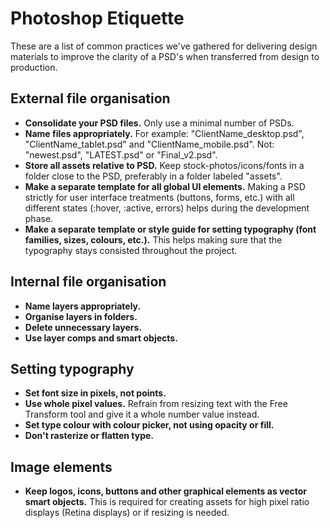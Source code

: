 # Photoshop Etiquette
These are a list of common practices we've gathered for delivering design materials to improve the clarity of a PSD's when transferred from design to production. 


## External file organisation
- **Consolidate your PSD files.** Only use a minimal number of PSDs.
- **Name files appropriately.** 
For example: "ClientName_desktop.psd", "ClientName_tablet.psd" and "ClientName_mobile.psd". 
Not: "newest.psd", "LATEST.psd" or "Final_v2.psd".
- **Store all assets relative to PSD.** Keep stock-photos/icons/fonts  in a folder close to the PSD, preferably in a folder labeled "assets".
- **Make a separate template for all global UI elements.** Making a PSD strictly for user interface treatments (buttons, forms, etc.) with all different states (:hover, :active, errors) helps during the development phase.
- **Make a separate template or style guide for setting typography (font families, sizes, colours, etc.).** This helps making sure that the typography stays consisted throughout the project.


## Internal file organisation
- **Name layers appropriately.**
- **Organise layers in folders.**
- **Delete unnecessary layers.**
- **Use layer comps and smart objects.**


## Setting typography
- **Set font size in pixels, not points.**
- **Use whole pixel values.** Refrain from resizing text with the Free Transform tool and give it a whole number value instead.
- **Set type colour with colour picker, not using opacity or fill.**
- **Don't rasterize or flatten type.**


## Image elements
- **Keep logos, icons, buttons and other graphical elements as vector smart objects.** This is required for creating assets for high pixel ratio displays (Retina displays) or if resizing is needed.